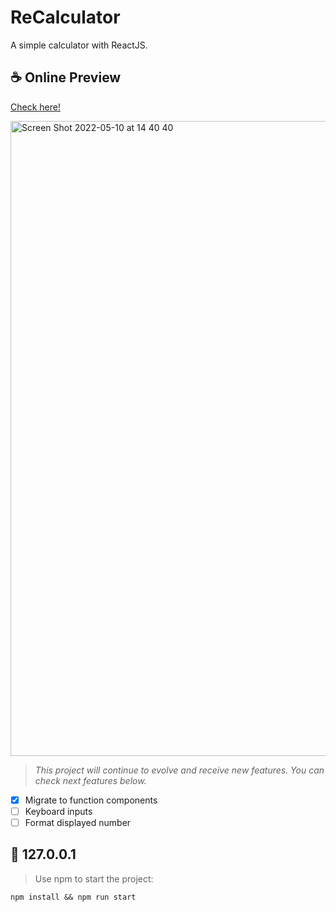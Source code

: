 # ReCalculator
A simple calculator with ReactJS.

## ☕ Online Preview
<a href="https://zeucampos.github.io/calculator-react" target="_blank">Check here!</a>

<img width="1016" alt="Screen Shot 2022-05-10 at 14 40 40" src="https://user-images.githubusercontent.com/32180529/167689675-210de760-1607-47c2-bf3c-7910446e6c4b.png">

> _This project will continue to evolve and receive new features. You can check next features below._
- [x] Migrate to function components
- [ ] Keyboard inputs
- [ ] Format displayed number

## 🚀 127.0.0.1
> Use npm to start the project:
```
npm install && npm run start
```
